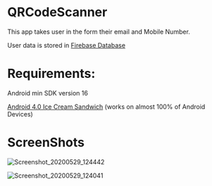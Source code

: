 # QRCodeScanner

This app takes user in the form their email and Mobile Number.

User data is stored in [Firebase Database](https://en.wikipedia.org/wiki/Firebase)

# Requirements:

Android min SDK version 16

[Android 4.0 Ice Cream Sandwich](https://en.wikipedia.org/wiki/Android_Ice_Cream_Sandwich)  (works on almost 100% of Android Devices)


# ScreenShots



![Screenshot_20200529_124442](https://user-images.githubusercontent.com/56410037/83233487-65a54c00-a1ac-11ea-8e34-b10ee7cca052.jpg)

![Screenshot_20200529_124041](https://user-images.githubusercontent.com/56410037/83233481-6342f200-a1ac-11ea-9243-2b6ddc6b6691.jpg)
